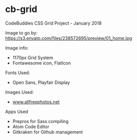 # cb-grid
CodeBuddies CSS Grid Project - January 2018

Image to go by:
https://s3.envato.com/files/238572695/preview/01_home.jpg

Image info: 
- 1170px Grid System
- Fontawesome icon, FlatIcon

Fonts Used:
- Open Sans, Playfair Display

Images Used:
- www.allfreephotos.net

Apps Used
- Prepros for Sass compiling
- Atom Code Editor
- Gitkraken for Github management